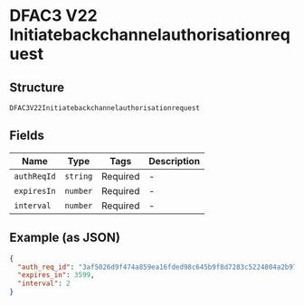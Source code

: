 
# DFAC3 V22 Initiatebackchannelauthorisationrequest

## Structure

`DFAC3V22Initiatebackchannelauthorisationrequest`

## Fields

| Name | Type | Tags | Description |
|  --- | --- | --- | --- |
| `authReqId` | `string` | Required | - |
| `expiresIn` | `number` | Required | - |
| `interval` | `number` | Required | - |

## Example (as JSON)

```json
{
  "auth_req_id": "3af5026d9f474a859ea16fded98c645b9f8d7283c5224804a2b974db35e5c742",
  "expires_in": 3599,
  "interval": 2
}
```

